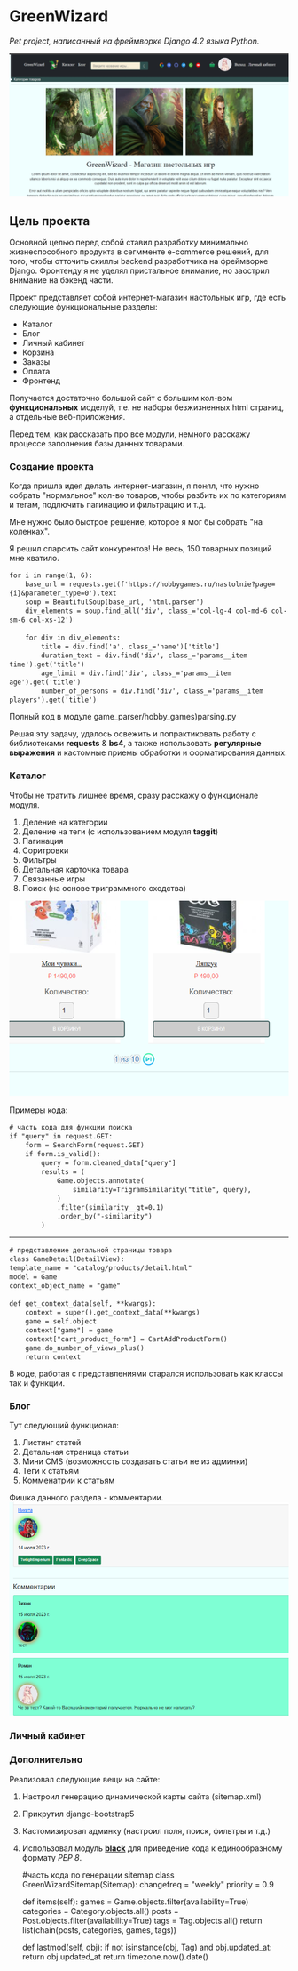 # GreenWizard

*Pet project, написанный на фреймворке Django 4.2 языка Python.*

![Первый экран](img.png)

## Цель проекта

Основной целью перед собой ставил разработку минимально жизнеспособного продукта в сегмменте e-commerce
решений, для того, чтобы отточить скиллы backend разработчика на фреймворке Django.
Фронтенду я не уделял пристальное внимание, но заострил внимание на бэкенд части.

Проект представляет собой интернет-магазин настольных игр, где есть следующие функциональные разделы:
* Каталог
* Блог
* Личный кабинет
* Корзина
* Заказы
* Оплата
* Фронтенд

Получается достаточно большой сайт с большим кол-вом **функциональных** моделуй, т.е. не 
наборы безжизненных html страниц, а отдельные веб-приложения.

Перед тем, как рассказать про все модули, немного расскажу процессе заполнения базы данных 
товарами.

### Создание проекта

Когда пришла идея делать интернет-магазин, я понял, что нужно собрать "нормальное"
кол-во товаров, чтобы разбить их по категориям и тегам, подлючить пагинацию и фильтрацию и т.д.

Мне нужно было быстрое решение, которое я мог бы собрать "на коленках".

Я решил спарсить сайт конкурентов! Не весь, 150 товарных позиций мне хватило.

    for i in range(1, 6):
        base_url = requests.get(f'https://hobbygames.ru/nastolnie?page={i}&parameter_type=0').text
        soup = BeautifulSoup(base_url, 'html.parser')
        div_elements = soup.find_all('div', class_='col-lg-4 col-md-6 col-sm-6 col-xs-12')

        for div in div_elements:
            title = div.find('a', class_='name')['title']
            duration_text = div.find('div', class_='params__item time').get('title')
            age_limit = div.find('div', class_='params__item age').get('title')
            number_of_persons = div.find('div', class_='params__item players').get('title')

Полный код в модуле game_parser/hobby_games)parsing.py

Решая эту задачу, удалось освежить и попрактиковать работу с библиотеками
**requests** & **bs4**, а также использовать **регулярные выражения** и кастомные приемы обработки и форматирования данных.

### Каталог

Чтобы не тратить лишнее время, сразу расскажу о функционале модуля.

1. Деление на категории
2. Деление на теги (с использованием модуля **taggit**)
3. Пагинация
4. Соритровки
5. Фильтры
6. Детальная карточка товара
7. Связанные игры
8. Поиск (на основе триграммного сходства)

![Пагинация](img_1.png)

Примеры кода:

    # часть кода для функции поиска    
    if "query" in request.GET:
        form = SearchForm(request.GET)
        if form.is_valid():
            query = form.cleaned_data["query"]
            results = (
                Game.objects.annotate(
                    similarity=TrigramSimilarity("title", query),
                )
                .filter(similarity__gt=0.1)
                .order_by("-similarity")
            )

-------------
    # представление детальной страницы товара
    class GameDetail(DetailView):
    template_name = "catalog/products/detail.html"
    model = Game
    context_object_name = "game"

    def get_context_data(self, **kwargs):
        context = super().get_context_data(**kwargs)
        game = self.object
        context["game"] = game
        context["cart_product_form"] = CartAddProductForm()
        game.do_number_of_views_plus()
        return context

В коде, работая с представлениями старался использовать как классы так и функции.

### Блог

Тут следующий функционал:
1. Листинг статей
2. Детальная страница статьи
3. Мини CMS (возможность создавать статьи не из админки)
4. Теги к статьям
5. Комменатрии к статьям

Фишка данного раздела - комментарии.
![Комментарии](img_3.png)

### Личный кабинет



### Дополнительно

Реализовал следующие вещи на сайте:

1. Настроил генерацию динамической карты сайта (sitemap.xml)
2. Прикрутил django-bootstrap5
3. Кастомизировал админку (настроил поля, поиск, фильтры и т.д.)
4. Использовал модуль **[black](https://pypi.org/project/black/)** для приведение кода к единообразному формату *PEP 8*.

    
    #часть кода по генерации sitemap
    class GreenWizardSitemap(Sitemap):
    changefreq = "weekly"
    priority = 0.9

    def items(self):
        games = Game.objects.filter(availability=True)
        categories = Category.objects.all()
        posts = Post.objects.filter(availability=True)
        tags = Tag.objects.all()
        return list(chain(posts, categories, games, tags))
    
    def lastmod(self, obj):
        if not isinstance(obj, Tag) and obj.updated_at:
            return obj.updated_at
        return timezone.now().date()